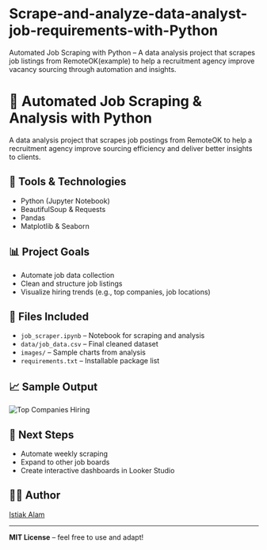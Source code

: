 # Scrape-and-analyze-data-analyst-job-requirements-with-Python
Automated Job Scraping with Python – A data analysis project that scrapes job listings from RemoteOK(example) to help a recruitment agency improve vacancy sourcing through automation and insights.

# 🚀 Automated Job Scraping & Analysis with Python

A data analysis project that scrapes job postings from RemoteOK to help a recruitment agency improve sourcing efficiency and deliver better insights to clients.

## 🔧 Tools & Technologies
- Python (Jupyter Notebook)
- BeautifulSoup & Requests
- Pandas
- Matplotlib & Seaborn

## 📊 Project Goals
- Automate job data collection
- Clean and structure job listings
- Visualize hiring trends (e.g., top companies, job locations)

## 📁 Files Included
- `job_scraper.ipynb` – Notebook for scraping and analysis
- `data/job_data.csv` – Final cleaned dataset
- `images/` – Sample charts from analysis
- `requirements.txt` – Installable package list

## 📈 Sample Output

![Top Companies Hiring](images/top_companies_chart.png)

## 📌 Next Steps
- Automate weekly scraping
- Expand to other job boards
- Create interactive dashboards in Looker Studio

## 🧑‍💼 Author
[Istiak Alam](https://github.com/Istiak-Alam)

---

**MIT License** – feel free to use and adapt!
